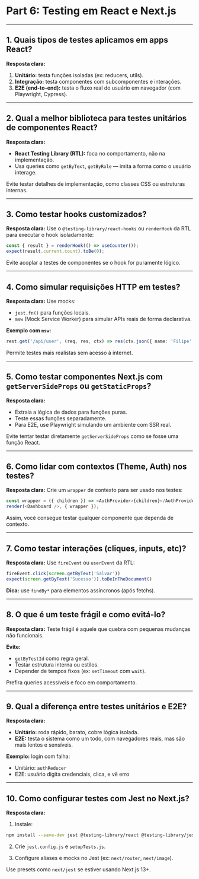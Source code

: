 # Part 6: Testing em React e Next.js

---

## 1. Quais tipos de testes aplicamos em apps React?

**Resposta clara:**

1. **Unitário:** testa funções isoladas (ex: reducers, utils).
2. **Integração:** testa componentes com subcomponentes e interações.
3. **E2E (end-to-end):** testa o fluxo real do usuário em navegador (com Playwright, Cypress).

---

## 2. Qual a melhor biblioteca para testes unitários de componentes React?

**Resposta clara:**

* **React Testing Library (RTL):** foca no comportamento, não na implementação.
* Usa queries como `getByText`, `getByRole` — imita a forma como o usuário interage.

Evite testar detalhes de implementação, como classes CSS ou estruturas internas.

---

## 3. Como testar hooks customizados?

**Resposta clara:**
Use o `@testing-library/react-hooks` ou `renderHook` da RTL para executar o hook isoladamente:

```ts
const { result } = renderHook(() => useCounter());
expect(result.current.count).toBe(0);
```

Evite acoplar a testes de componentes se o hook for puramente lógico.

---

## 4. Como simular requisições HTTP em testes?

**Resposta clara:**
Use mocks:

* `jest.fn()` para funções locais.
* `msw` (Mock Service Worker) para simular APIs reais de forma declarativa.

**Exemplo com `msw`:**

```ts
rest.get('/api/user', (req, res, ctx) => res(ctx.json({ name: 'Filipe' })))
```

Permite testes mais realistas sem acesso à internet.

---

## 5. Como testar componentes Next.js com `getServerSideProps` ou `getStaticProps`?

**Resposta clara:**

* Extraia a lógica de dados para funções puras.
* Teste essas funções separadamente.
* Para E2E, use Playwright simulando um ambiente com SSR real.

Evite tentar testar diretamente `getServerSideProps` como se fosse uma função React.

---

## 6. Como lidar com contextos (Theme, Auth) nos testes?

**Resposta clara:**
Crie um `wrapper` de contexto para ser usado nos testes:

```ts
const wrapper = ({ children }) => <AuthProvider>{children}</AuthProvider>;
render(<Dashboard />, { wrapper });
```

Assim, você consegue testar qualquer componente que dependa de contexto.

---

## 7. Como testar interações (cliques, inputs, etc)?

**Resposta clara:**
Use `fireEvent` ou `userEvent` da RTL:

```ts
fireEvent.click(screen.getByText('Salvar'))
expect(screen.getByText('Sucesso')).toBeInTheDocument()
```

**Dica:** use `findBy*` para elementos assíncronos (após fetchs).

---

## 8. O que é um teste frágil e como evitá-lo?

**Resposta clara:**
Teste frágil é aquele que quebra com pequenas mudanças não funcionais.

**Evite:**

* `getByTestId` como regra geral.
* Testar estrutura interna ou estilos.
* Depender de tempos fixos (ex: `setTimeout` com `wait`).

Prefira queries acessíveis e foco em comportamento.

---

## 9. Qual a diferença entre testes unitários e E2E?

**Resposta clara:**

* **Unitário:** roda rápido, barato, cobre lógica isolada.
* **E2E:** testa o sistema como um todo, com navegadores reais, mas são mais lentos e sensíveis.

**Exemplo:** login com falha:

* Unitário: `authReducer`
* E2E: usuário digita credenciais, clica, e vê erro

---

## 10. Como configurar testes com Jest no Next.js?

**Resposta clara:**

1. Instale:

```bash
npm install --save-dev jest @testing-library/react @testing-library/jest-dom
```

2. Crie `jest.config.js` e `setupTests.js`.

3. Configure aliases e mocks no Jest (ex: `next/router`, `next/image`).

Use presets como `next/jest` se estiver usando Next.js 13+.